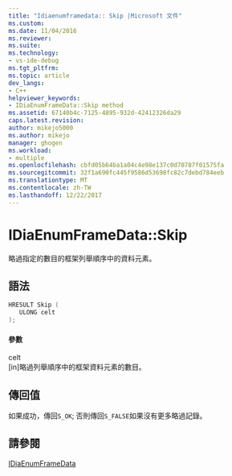 ```yaml
---
title: "Idiaenumframedata:: Skip |Microsoft 文件"
ms.custom: 
ms.date: 11/04/2016
ms.reviewer: 
ms.suite: 
ms.technology:
- vs-ide-debug
ms.tgt_pltfrm: 
ms.topic: article
dev_langs:
- C++
helpviewer_keywords:
- IDiaEnumFrameData::Skip method
ms.assetid: 67140b4c-7125-4895-932d-42412326da29
caps.latest.revision: 
author: mikejo5000
ms.author: mikejo
manager: ghogen
ms.workload:
- multiple
ms.openlocfilehash: cbfd05b64ba1a04c4e98e137c0d70787f01575fa
ms.sourcegitcommit: 32f1a690fc445f9586d53698fc82c7debd784eeb
ms.translationtype: MT
ms.contentlocale: zh-TW
ms.lasthandoff: 12/22/2017
---
```

# <a name="idiaenumframedataskip"></a>IDiaEnumFrameData::Skip
略過指定的數目的框架列舉順序中的資料元素。  
  
## <a name="syntax"></a>語法  
  
```C++  
HRESULT Skip (   
   ULONG celt  
);  
```  
  
#### <a name="parameters"></a>參數  
 celt  
 [in]略過列舉順序中的框架資料元素的數目。  
  
## <a name="return-value"></a>傳回值  
 如果成功，傳回`S_OK`; 否則傳回`S_FALSE`如果沒有更多略過記錄。  
  
## <a name="see-also"></a>請參閱  
 [IDiaEnumFrameData](../../debugger/debug-interface-access/idiaenumframedata.md)